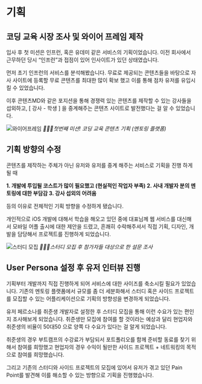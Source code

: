 
# 기획

## 코딩 교육 시장 조사 및 와이어 프레임 제작

입사 후 첫 미션은 인프런, 혹은 유데미 같은 서비스의 기획이었습니다.
이전 회사에서 근무하던 당시 “인프런”과 접점이 있어 인사이트가 있던 상태였습니다.

먼저 초기 인프런의 서비스를 분석해봤습니다. 
무료로 제공되는 콘텐츠들을 바탕으로 자사 사이트에 등록할 무료 콘텐츠를 최대한 
많이 확보 했고 이를 통해 점차 유저를 유입시킬 수 있었습니다.

이후 콘텐츠MD와 같은 포지션을 통해 경쟁력 있는 콘텐츠를 제작할 수 있는 강사들을 섭외하고, 
[ 강사 - 학생 ] 을 중계해주는 콘텐츠 사이트로 발전했다는 걸 알 수 있었습니다.

![와이어프레임](https://github.com/woozoobro/About_Mandarin/assets/99154211/08c74fda-af12-4927-9dda-50c3733f5f15)
*🧑🏻‍💻첫번째 미션! 코딩 교육 콘텐츠 기획 (멘토링 플랫폼)*

## 기획 방향의 수정

콘텐츠를 제작하는 주체가 아닌 유저와 유저를 중계 해주는 서비스로 기획을 진행 하게 될 때

**1. 개발에 투입될 코스트가 많이 필요했고 (현실적인 작업자 부족)
2. 사내 개발자 분의 멘토링에 대한 부담감
3. 강사 섭외의 어려움**

등의 이유로 전체적인 기획 방향을 수정하게 됐습니다.

개인적으로 iOS 개발에 대해서 학습을 해오고 있던 중에 대표님께 웹 서비스를 대신해서 모바일 어플 출시에 
대한 제안을 드렸고, 흔쾌히 수락해주셔서 직접 기획, 디자인, 개발을 담당해서 프로젝트를  진행하게 되었습니다.

![스터디 모집](https://github.com/woozoobro/About_Mandarin/assets/99154211/cd4541c5-2e88-405e-bbe0-0b24696e80b9)
*🧑🏻‍💻스터디 모집 후 참가자들 대상으로 한 설문 조사*

## User Persona 설정 후 유저 인터뷰 진행
기획부터 개발까지 직접 진행하게 되어 서비스에 대한 사이즈를 축소시킬 필요가 있었습니다.
기존의 멘토링 플랫폼에서 규모를 좀 더 세분화해서 스터디 혹은 사이드 프로젝트를 모집할 수 있는
어플리케이션으로 기획의 방향성을 변경하게 되었습니다.

유저 페르소나를 취준생 개발자로 설정한 후 스터디 모집을 통해 이런 수요가 있는 편인지 조사해보게 되었습니다.
취준생만 모집에 참여를 할 것이라는 예상과 달리 현업자와 취준생의 비율이 50대50 으로 양쪽 다 수요가
있다는 걸 알게 되었습니다.

취준생의 경우 부트캠프의 수강료가 부담되서 포트폴리오를 함께 준비할 동료를 찾기 위해서 참여를 희망했고
현업자의 경우 수익이 될만한 사이드 프로젝트 + 네트워킹의 목적으로 참여를 희망했습니다.

그리고 기존의 스터디와 사이드 프로젝트의 모집에 있어서 유저가 겪고 있던 Pain Point를 발견해
이를 해소할 수 있는 방향으로 기획을 진행했습니다.
